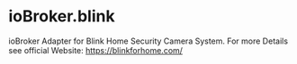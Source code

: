 # ioBroker.blink
ioBroker Adapter for Blink Home Security Camera System. For more Details see official Website: https://blinkforhome.com/
